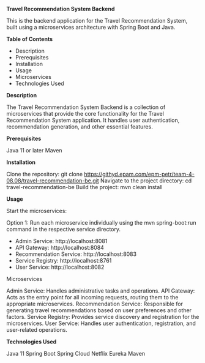 **Travel Recommendation System Backend**

This is the backend application for the Travel Recommendation System, built using a microservices architecture with Spring Boot and Java.

**Table of Contents**

- Description
- Prerequisites
- Installation
- Usage
- Microservices
- Technologies Used


**Description**

The Travel Recommendation System Backend is a collection of microservices that provide the core functionality for the Travel Recommendation System application. It handles user authentication, recommendation generation, and other essential features.

**Prerequisites**

Java 11 or later
Maven


**Installation**

Clone the repository: git clone https://githyd.epam.com/epm-petr/team-4-08.08/travel-recommendation-be.git
Navigate to the project directory: cd travel-recommendation-be
Build the project: mvn clean install

**Usage**

Start the microservices:

Option 1: Run each microservice individually using the mvn spring-boot:run command in the respective service directory.

- Admin Service: http://localhost:8081
- API Gateway: http://localhost:8084
- Recommendation Service: http://localhost:8083
- Service Registry: http://localhost:8761
- User Service: http://localhost:8082


Microservices

Admin Service: Handles administrative tasks and operations.
API Gateway: Acts as the entry point for all incoming requests, routing them to the appropriate microservices.
Recommendation Service: Responsible for generating travel recommendations based on user preferences and other factors.
Service Registry: Provides service discovery and registration for the microservices.
User Service: Handles user authentication, registration, and user-related operations.

**Technologies Used**

Java 11
Spring Boot
Spring Cloud
Netflix Eureka
Maven




